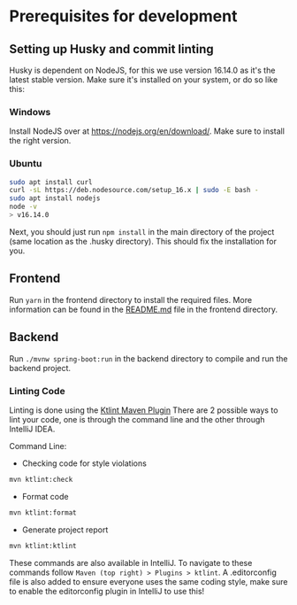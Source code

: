 # Prerequisites for development

## Setting up Husky and commit linting

Husky is dependent on NodeJS, for this we use version 16.14.0 as it's the latest stable version. Make sure it's installed on your system, or do so like this:

### Windows
Install NodeJS over at https://nodejs.org/en/download/. Make sure to install the right version.

### Ubuntu
```bash
sudo apt install curl
curl -sL https://deb.nodesource.com/setup_16.x | sudo -E bash -
sudo apt install nodejs
node -v
> v16.14.0
```

Next, you should just run `npm install` in the main directory of the project (same location as the .husky directory). This should fix the installation for you.

## Frontend
Run `yarn` in the frontend directory to install the required files. More information can be found in the [README.md](../frontend/README.md) file in the frontend directory.

## Backend
Run `./mvnw spring-boot:run` in the backend directory to compile and run the backend project.

### Linting Code
Linting is done using the [Ktlint Maven Plugin](https://github.com/gantsign/ktlint-maven-plugin)
There are 2 possible ways to lint your code, one is through the command line and the other through IntelliJ IDEA.

Command Line:
- Checking code for style violations
```sh 
mvn ktlint:check
```
- Format code
```sh 
mvn ktlint:format
```
- Generate project report
```sh 
mvn ktlint:ktlint
```

These commands are also available in IntelliJ. To navigate to these commands follow `Maven (top right) > Plugins > ktlint`.
A .editorconfig file is also added to ensure everyone uses the same coding style, make sure to enable the editorconfig plugin in IntelliJ to use this!
